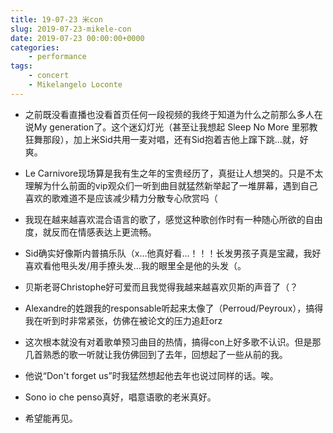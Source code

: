 ```yaml
---
title: 19-07-23 米con
slug: 2019-07-23-mikele-con
date: 2019-07-23 00:00:00+0000
categories:
    - performance
tags:
    - concert
    - Mikelangelo Loconte
---
```

* 之前既没看直播也没看首页任何一段视频的我终于知道为什么之前那么多人在说My generation了。这个迷幻灯光（甚至让我想起 Sleep No More 里邪教狂舞那段），加上米Sid共用一麦对唱，还有Sid抱着吉他上蹿下跳…就，好爽。

* Le Carnivore现场算是我有生之年的宝贵经历了，真挺让人想哭的。只是不太理解为什么前面的vip观众们一听到曲目就猛然新举起了一堆屏幕，遇到自己喜欢的歌难道不是应该减少精力分散专心欣赏吗（

* 我现在越来越喜欢混合语言的歌了，感觉这种歌创作时有一种随心所欲的自由度，就反而在情感表达上更流畅。

* Sid确实好像斯内普搞乐队（x…他真好看…！！！长发男孩子真是宝藏，我好喜欢看他甩头发/用手撩头发…我的眼里全是他的头发（。

* 贝斯老哥Christophe好可爱而且我觉得我越来越喜欢贝斯的声音了（？

* Alexandre的姓跟我的responsable听起来太像了（Perroud/Peyroux），搞得我在听到时非常紧张，仿佛在被论文的压力追赶orz

* 这次根本就没有对着歌单预习曲目的热情，搞得con上好多歌不认识。但是那几首熟悉的歌一听就让我仿佛回到了去年，回想起了一些从前的我。

* 他说“Don't forget us”时我猛然想起他去年也说过同样的话。唉。

* Sono io che penso真好，唱意语歌的老米真好。

* 希望能再见。